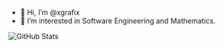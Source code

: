 - 👋 Hi, I’m @xgrafix
- 📐 I’m interested in Software Engineering and Mathematics.

![GitHub Stats](https://github-readme-stats.vercel.app/api?username=xgrafix&theme=default&show_icons=true&hide_border=true&count_private=true)
